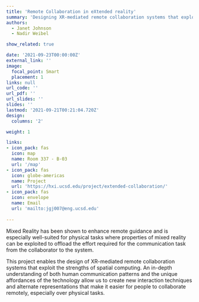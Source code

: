 ```yaml
---
title: 'Remote Collaboration in eXtended reality'
summary: 'Designing XR-mediated remote collaboration systems that exploit the strengths of spatial computing'
authors: 
  - Janet Johnson
  - Nadir Weibel

show_related: true

date: '2021-09-23T00:00:00Z'
external_link: ''
image:
  focal_point: Smart
  placement: 1
links: null
url_code: ''
url_pdf: ''
url_slides: ''
slides: ''
lastmod: '2021-09-21T00:21:04.720Z'
design:
  columns: '2'

weight: 1

links:
- icon_pack: fas
  icon: map
  name: Room 337 - B-03
  url: '/map'
- icon_pack: fas
  icon: globe-americas
  name: Project
  url: 'https://hxi.ucsd.edu/project/extended-collaboration/'
- icon_pack: fas
  icon: envelope
  name: Email
  url: 'mailto:jgj007@eng.ucsd.edu'
  
---
```

Mixed Reality has been shown to enhance remote guidance and is especially well-suited for physical tasks where properties of mixed reality can be exploited to offload the effort required for the communication task from the collaborator to the system. 

This project enables the design of XR-mediated remote collaboration systems that exploit the strengths of spatial computing. An in-depth understanding of both human communication patterns and the unique affordances of the technology allow us to create new interaction techniques and alternate representations that make it easier for people to collaborate remotely, especially over physical tasks.